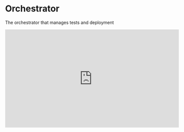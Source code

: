 # Orchestrator
The orchestrator that manages tests and deployment

<iframe width="560" height="315" src="https://www.youtube.com/embed/2hibiFfuPao" title="YouTube video player" frameborder="0" allow="accelerometer; autoplay; clipboard-write; encrypted-media; gyroscope; picture-in-picture" allowfullscreen></iframe>
